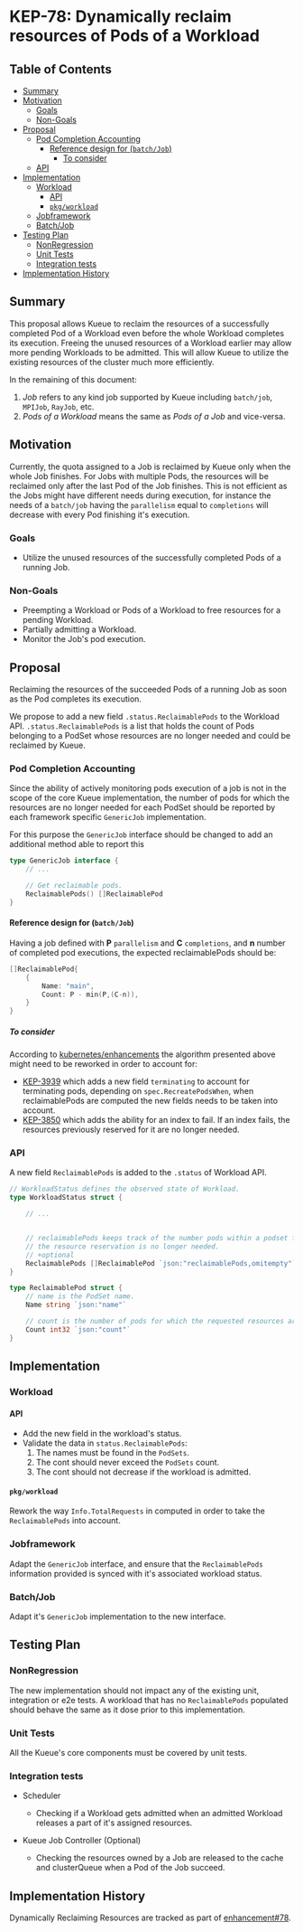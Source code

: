 # KEP-78:  Dynamically reclaim resources of Pods of a Workload

## Table of Contents

<!-- toc -->
- [Summary](#summary)
- [Motivation](#motivation)
  - [Goals](#goals)
  - [Non-Goals](#non-goals)
- [Proposal](#proposal)
  - [Pod Completion Accounting](#pod-completion-accounting)
    - [Reference design for (<code>batch/Job</code>)](#reference-design-for-)
      - [To consider](#to-consider)
  - [API](#api)
- [Implementation](#implementation)
  - [Workload](#workload)
    - [API](#api-1)
    - [<code>pkg/workload</code>](#)
  - [Jobframework](#jobframework)
  - [Batch/Job](#batchjob)
- [Testing Plan](#testing-plan)
  - [NonRegression](#nonregression)
  - [Unit Tests](#unit-tests)
  - [Integration tests](#integration-tests)
- [Implementation History](#implementation-history)
<!-- /toc -->

## Summary

This proposal allows Kueue to reclaim the resources of a successfully completed Pod of a Workload even before the whole Workload completes its execution. Freeing the unused resources of a Workload earlier may allow more pending Workloads to be admitted. This will allow Kueue to utilize the existing resources of the cluster much more efficiently.

In the remaining of this document:
1. *Job* refers to any kind job supported by Kueue including `batch/job`, `MPIJob`, `RayJob`, etc.
2. *Pods of a Workload* means the same as *Pods of a Job* and vice-versa.


## Motivation

Currently, the quota assigned to a Job is reclaimed by Kueue only when the whole Job finishes.
For Jobs with multiple Pods, the resources will be reclaimed only after the last Pod of the Job finishes.
This is not efficient as the Jobs might have different needs during execution, for instance the needs of a `batch/job` having the `parallelism` equal to `completions` will decrease with every Pod finishing it's execution.

### Goals

- Utilize the unused resources of the successfully completed Pods of a running Job.

### Non-Goals

- Preempting a Workload or Pods of a Workload to free resources for a pending Workload.
- Partially admitting a Workload.
- Monitor the Job's pod execution.

## Proposal

Reclaiming the resources of the succeeded Pods of a running Job as soon as the Pod completes its execution.

We propose to add a new field `.status.ReclaimablePods` to the Workload API. `.status.ReclaimablePods` is a list that holds the count of Pods belonging to a PodSet whose resources are no longer needed and could be reclaimed by Kueue.

### Pod Completion Accounting

Since the ability of actively monitoring pods execution of a job is not in the scope of the core Kueue implementation, the number of pods for which the resources are no longer needed for each PodSet should be reported by each framework specific `GenericJob` implementation.

For this purpose the `GenericJob` interface should be changed to add an additional method able to report this

```go
type GenericJob interface {
    // ...

    // Get reclaimable pods.
    ReclaimablePods() []ReclaimablePod
}
```

#### Reference design for (`batch/Job`)

Having a job defined with **P** `parallelism` and **C** `completions`, and **n** number of completed pod executions,
the expected reclaimablePods should be:

```go
[]ReclaimablePod{
    {
        Name: "main",
        Count: P - min(P,(C-n)),
    }
}
```

##### To consider
According to [kubernetes/enhancements](https://github.com/kubernetes/enhancements) the algorithm presented above might need to be reworked in order to account for:
- [KEP-3939](https://github.com/kubernetes/enhancements/pull/3940) which adds a new field `terminating` to account for terminating pods, depending on `spec.RecreatePodsWhen`, when reclaimablePods are computed the new fields needs to be taken into account.
- [KEP-3850](https://github.com/kubernetes/enhancements/pull/3967) which adds the ability for an index to fail. If an index fails, the resources previously reserved for it are no longer needed.

### API

A new field `ReclaimablePods` is added to the `.status` of Workload API.

```go
// WorkloadStatus defines the observed state of Workload.
type WorkloadStatus struct {

    // ...


    // reclaimablePods keeps track of the number pods within a podset for which
    // the resource reservation is no longer needed.
    // +optional
    ReclaimablePods []ReclaimablePod `json:"reclaimablePods,omitempty"`
}

type ReclaimablePod struct {
    // name is the PodSet name.
    Name string `json:"name"`

    // count is the number of pods for which the requested resources are no longer needed.
    Count int32 `json:"count"`
}
```

## Implementation

### Workload
#### API

- Add the new field in the workload's status.
- Validate the data in `status.ReclaimablePods`:
  1. The names must be found in the `PodSets`.
  2. The cont should never exceed the `PodSets` count.
  3. The cont should not decrease if the workload is admitted.


#### `pkg/workload`

Rework the way `Info.TotalRequests` in computed in order to take the `ReclaimablePods` into account.

### Jobframework

Adapt the `GenericJob` interface, and ensure that the `ReclaimablePods` information provided is synced with it's associated workload status.

### Batch/Job

Adapt it's `GenericJob` implementation to the new interface.


## Testing Plan

### NonRegression
The new implementation should not impact any of the existing unit, integration or e2e tests. A workload that has no `ReclaimablePods` populated should behave the same as it dose prior to this implementation.

### Unit Tests

All the Kueue's core components must be covered by unit tests.

### Integration tests
* Scheduler
  - Checking if a Workload gets admitted when an admitted Workload releases a part of it's assigned resources.

* Kueue Job Controller (Optional)
  - Checking the resources owned by a Job are released to the cache and clusterQueue when a Pod of the Job succeed.

## Implementation History

Dynamically Reclaiming Resources are tracked as part of [enhancement#78](https://github.com/kubernetes-sigs/kueue/issues/78).
